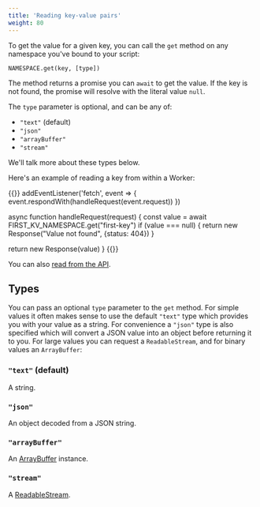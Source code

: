 ```yaml
---
title: 'Reading key-value pairs'
weight: 80
---
```


To get the value for a given key, you can call the `get` method on any
namespace you've bound to your script:

`NAMESPACE.get(key, [type])`

The method returns a promise you can `await` to get the value. If the key
is not found, the promise will resolve with the literal value `null`.

The `type` parameter is optional, and can be any of:

- `"text"` (default)
- `"json"`
- `"arrayBuffer"`
- `"stream"`

We'll talk more about these types below.

Here's an example of reading a key from within a Worker:

{{<highlight javascript>}}
addEventListener('fetch', event => {
  event.respondWith(handleRequest(event.request))
})

async function handleRequest(request) {
  const value = await FIRST_KV_NAMESPACE.get("first-key")
  if (value === null) {
    return new Response("Value not found", {status: 404})
  }

  return new Response(value)
}
{{</highlight>}}

You can also [read from the
API](https://api.cloudflare.com/#workers-kv-namespace-read-key-value-pair).

## Types

You can pass an optional `type` parameter to the `get` method. For simple
values it often makes sense to use the default `"text"` type which provides
you with your value as a string. For convenience a `"json"` type is also
specified which will convert a JSON value into an object before returning it
to you. For large values you can request a `ReadableStream`, and for binary
values an `ArrayBuffer`:

### `"text"` (default)

A string.

### `"json"`

An object decoded from a JSON string.

### `"arrayBuffer"`

An [ArrayBuffer](https://developer.mozilla.org/en-US/docs/Web/JavaScript/Reference/Global_Objects/ArrayBuffer) instance.

### `"stream"`

A [ReadableStream](https://developer.mozilla.org/en-US/docs/Web/API/ReadableStream).